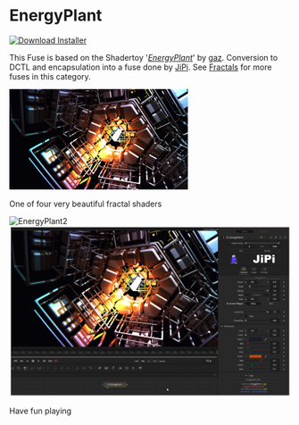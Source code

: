 # EnergyPlant
<a href="EnergyPlant-Installer.lua" download><img alt="Download Installer" src="https://img.shields.io/static/v1?label=Download&message=EnergyPlant-Installer.lua&color=blue" /></a>

This Fuse is based on the Shadertoy '_[EnergyPlant](https://www.shadertoy.com/view/WdjBWc)_' by [gaz](https://www.shadertoy.com/user/gaz). Conversion to DCTL and encapsulation into a fuse done by [JiPi](../../Site/Profiles/JiPi.md). See [Fractals](README.md) for more fuses in this category.

[![EnergyPlant Thumbnail](EnergyPlant.png)](https://www.shadertoy.com/view/WdjBWc "View on Shadertoy.com")



<!-- +++ DO NOT REMOVE THIS COMMENT +++ DO NOT ADD OR EDIT ANY TEXT BEFORE THIS LINE +++ IT WOULD BE A REALLY BAD IDEA +++ -->

One of four very beautiful fractal shaders

![EnergyPlant2](https://user-images.githubusercontent.com/78935215/114272288-e1e7fd00-9a15-11eb-9134-8cd8c8dcb2ad.gif)
[![EnergyPlant](EnergyPlant_screenshot.png)](EnergyPlant.fuse)


Have fun playing

<!-- +++ DO NOT REMOVE THIS COMMENT +++ DO NOT EDIT ANY TEXT THAT COMES AFTER THIS LINE +++ TRUST ME: JUST DON'T DO IT +++ -->

